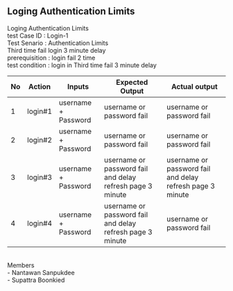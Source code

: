 <h2>Loging Authentication Limits</h2>
Loging Authentication Limits <br>
test Case ID : Login-1	<br>
Test Senario : Authentication Limits <br>
Third time fail login 3 minute delay <br>
prerequisition : login fail 2 time	 <br>
test condition : login in Third time fail 3 minute delay <br>

| No |     Action    |    Inputs   | Expected Output  |   Actual output   | 
| -- | ------------- | ----------- | ---------------- | ----------------- |
| 1 | login#1 | username + Password | username or password fail | username or password fail |
| 2 | login#2 | username + Password | username or password fail | username or password fail |
| 3 | login#3 | username + Password | username or password fail and delay refresh page 3  minute | username or password fail and delay refresh page 3  minute |
| 4 | login#4 | username + Password | username or password fail and delay refresh page 3  minute | username or password fail | 


<br>
Members <br>
- Nantawan Sanpukdee <br>
- Supattra Boonkied <br>
